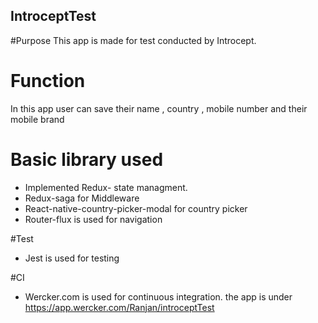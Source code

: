 ## IntroceptTest
#Purpose
 This app is made for test conducted by Introcept.

# Function
In this app user can save their name , country , mobile number and their mobile brand

# Basic library used

- Implemented Redux- state managment.
- Redux-saga for Middleware
- React-native-country-picker-modal for country picker
- Router-flux is used for navigation

#Test

- Jest is used for testing


#CI

-  Wercker.com is used for continuous integration.
the app is under https://app.wercker.com/Ranjan/introceptTest
